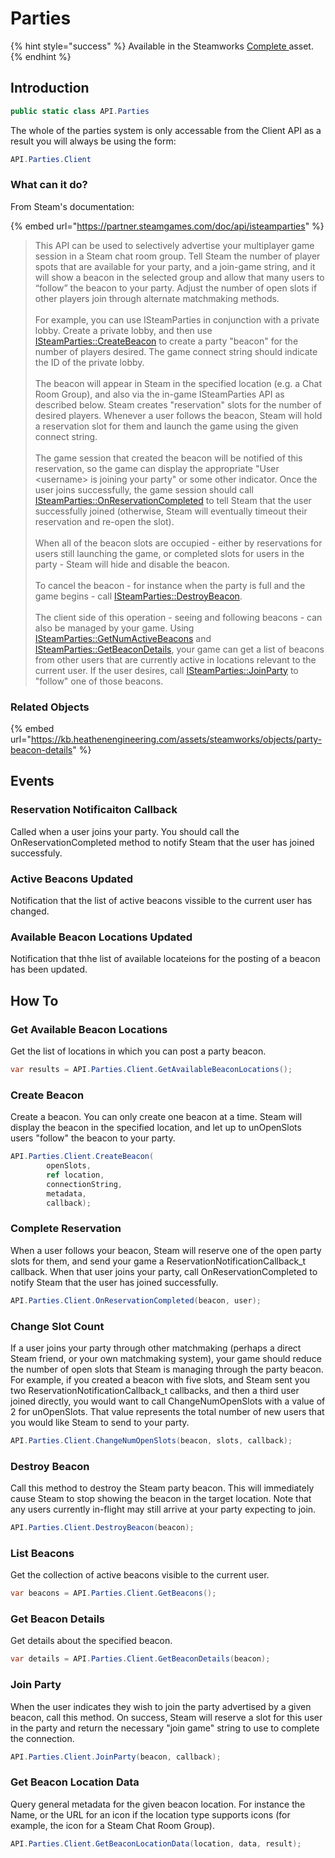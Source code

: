 # Parties

{% hint style="success" %}
Available in the Steamworks [Complete ](https://assetstore.unity.com/packages/tools/utilities/ux-v2-complete-201905)asset.
{% endhint %}

## Introduction

```csharp
public static class API.Parties
```

The whole of the parties system is only accessable from the Client API as a result you will always be using the form:

```csharp
API.Parties.Client
```

### What can it do?

From Steam's documentation:&#x20;

{% embed url="https://partner.steamgames.com/doc/api/isteamparties" %}

> This API can be used to selectively advertise your multiplayer game session in a Steam chat room group. Tell Steam the number of player spots that are available for your party, and a join-game string, and it will show a beacon in the selected group and allow that many users to “follow” the beacon to your party. Adjust the number of open slots if other players join through alternate matchmaking methods.\
> \
> For example, you can use ISteamParties in conjunction with a private lobby. Create a private lobby, and then use [ISteamParties::CreateBeacon](https://partner.steamgames.com/doc/api/ISteamParties#CreateBeacon) to create a party "beacon" for the number of players desired. The game connect string should indicate the ID of the private lobby.\
> \
> The beacon will appear in Steam in the specified location (e.g. a Chat Room Group), and also via the in-game ISteamParties API as described below. Steam creates "reservation" slots for the number of desired players. Whenever a user follows the beacon, Steam will hold a reservation slot for them and launch the game using the given connect string.\
> \
> The game session that created the beacon will be notified of this reservation, so the game can display the appropriate "User \<username> is joining your party" or some other indicator. Once the user joins successfully, the game session should call [ISteamParties::OnReservationCompleted](https://partner.steamgames.com/doc/api/ISteamParties#OnReservationCompleted) to tell Steam that the user successfully joined (otherwise, Steam will eventually timeout their reservation and re-open the slot).\
> \
> When all of the beacon slots are occupied - either by reservations for users still launching the game, or completed slots for users in the party - Steam will hide and disable the beacon.\
> \
> To cancel the beacon - for instance when the party is full and the game begins - call [ISteamParties::DestroyBeacon](https://partner.steamgames.com/doc/api/ISteamParties#DestroyBeacon).\
> \
> The client side of this operation - seeing and following beacons - can also be managed by your game. Using [ISteamParties::GetNumActiveBeacons](https://partner.steamgames.com/doc/api/ISteamParties#GetNumActiveBeacons) and [ISteamParties::GetBeaconDetails](https://partner.steamgames.com/doc/api/ISteamParties#GetBeaconDetails), your game can get a list of beacons from other users that are currently active in locations relevant to the current user. If the user desires, call [ISteamParties::JoinParty](https://partner.steamgames.com/doc/api/ISteamParties#JoinParty) to "follow" one of those beacons.

### Related Objects

{% embed url="https://kb.heathenengineering.com/assets/steamworks/objects/party-beacon-details" %}



## Events

### Reservation Notificaiton Callback

Called when a user joins your party. You should call the OnReservationCompleted method to notify Steam that the user has joined successfuly.

### Active Beacons Updated

Notification that the list of active beacons vissible to the current user has changed.

### Available Beacon Locations Updated

Notification that thhe list of available locateions for the posting of a beacon has been updated.

## How To

### Get Available Beacon Locations

Get the list of locations in which you can post a party beacon.

```csharp
var results = API.Parties.Client.GetAvailableBeaconLocations();
```

### Create Beacon

Create a beacon. You can only create one beacon at a time. Steam will display the beacon in the specified location, and let up to unOpenSlots users "follow" the beacon to your party.

```csharp
API.Parties.Client.CreateBeacon(
        openSlots, 
        ref location, 
        connectionString, 
        metadata, 
        callback);
```

### Complete Reservation

When a user follows your beacon, Steam will reserve one of the open party slots for them, and send your game a ReservationNotificationCallback\_t callback. When that user joins your party, call OnReservationCompleted to notify Steam that the user has joined successfully.

```csharp
API.Parties.Client.OnReservationCompleted(beacon, user);
```

### Change Slot Count

If a user joins your party through other matchmaking (perhaps a direct Steam friend, or your own matchmaking system), your game should reduce the number of open slots that Steam is managing through the party beacon. For example, if you created a beacon with five slots, and Steam sent you two ReservationNotificationCallback\_t callbacks, and then a third user joined directly, you would want to call ChangeNumOpenSlots with a value of 2 for unOpenSlots. That value represents the total number of new users that you would like Steam to send to your party.

```csharp
API.Parties.Client.ChangeNumOpenSlots(beacon, slots, callback);
```

### Destroy Beacon

Call this method to destroy the Steam party beacon. This will immediately cause Steam to stop showing the beacon in the target location. Note that any users currently in-flight may still arrive at your party expecting to join.

```csharp
API.Parties.Client.DestroyBeacon(beacon);
```

### List Beacons

Get the collection of active beacons visible to the current user.

```csharp
var beacons = API.Parties.Client.GetBeacons();
```

### Get Beacon Details

Get details about the specified beacon.

```csharp
var details = API.Parties.Client.GetBeaconDetails(beacon);
```

### Join Party

When the user indicates they wish to join the party advertised by a given beacon, call this method. On success, Steam will reserve a slot for this user in the party and return the necessary "join game" string to use to complete the connection.

```csharp
API.Parties.Client.JoinParty(beacon, callback);
```

### Get Beacon Location Data

Query general metadata for the given beacon location. For instance the Name, or the URL for an icon if the location type supports icons (for example, the icon for a Steam Chat Room Group).

```csharp
API.Parties.Client.GetBeaconLocationData(location, data, result);
```

